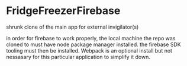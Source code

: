 # FridgeFreezerFirebase
shrunk clone of the main app for external invigilator(s)

in order for firebase to work properly, the local machine the repo was cloned to must have node package manager installed. 
the firebase SDK tooling must then be installed. Webpack is an optional install but not nessasary for this particular application to simplify it down.
